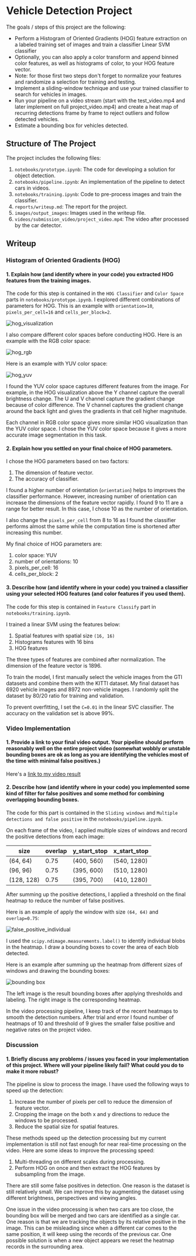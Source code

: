 # Vehicle Detection Project

The goals / steps of this project are the following:

* Perform a Histogram of Oriented Gradients (HOG) feature extraction on a labeled training set of images and train a classifier Linear SVM classifier
* Optionally, you can also apply a color transform and append binned color features, as well as histograms of color, to your HOG feature vector. 
* Note: for those first two steps don't forget to normalize your features and randomize a selection for training and testing.
* Implement a sliding-window technique and use your trained classifier to search for vehicles in images.
* Run your pipeline on a video stream (start with the test_video.mp4 and later implement on full project_video.mp4) and create a heat map of recurring detections frame by frame to reject outliers and follow detected vehicles.
* Estimate a bounding box for vehicles detected.

[//]: # (Image References)
[image1]: ../images/output_images/hog_visualization.png
[image2]: ../images/output_images/hog_rgb.png
[image3]: ../images/output_images/hog_yuv.png
[image4]: ../images/output_images/slide_window_64.png
[image5]: ../images/output_images/heatmap1.png
[video1]: ../videos/submission_video/project_video_result.mp4

## Structure of The Project

The project includes the following files:

1. `notebooks/prototype.ipynb`: The code for developing a solution for object detection.
2. `notebooks/pipeline.ipynb`: An implementation of the pipeline to detect cars in videos.
3. `notebooks/training.ipynb`: Code to pre-process images and train the classifier.
4. `reports/writeup.md`: The report for the project.
5. `images/output_images`: Images used in the writeup file.
6. `videos/submission_video/project_video.mp4`: The video after processed by the car detector.

## Writeup

### Histogram of Oriented Gradients (HOG)

#### 1. Explain how (and identify where in your code) you extracted HOG features from the training images.

The code for this step is contained in the `HOG Classifier` and `Color Space` parts in `notebooks/prototype.ipynb`. I explored different combinations of parameters for HOG. This is an example with `orientation=10`, `pixels_per_cell=16` and `cells_per_block=2`.

![hog_visualization][image1]

I also compare different color spaces before conducting HOG. Here is an example with the RGB color space:

![hog_rgb][image2]

Here is an example with YUV color space:

![hog_yuv][image3]

I found the YUV color space captures different features from the image. For example, in the HOG visualization above the Y channel capture the overall brightness change. The U and V channel capture the gradient change because of color difference. The V channel captures the gradient change around the back light and gives the gradients in that cell higher magnitude.

Each channel in RGB color space gives more similar HOG visualization than the YUV color space. I chose the YUV color space because it gives a more accurate image segmentation in this task.

#### 2. Explain how you settled on your final choice of HOG parameters.

I chose the HOG parameters based on two factors:

1. The dimension of feature vector.
2. The accuracy of classifier.

I found a higher number of orientation (`orientation`) helps to improves the classifier performance. However, increasing number of orientation can increase the dimensions of the feature vector rapidly. I found 9 to 11 are a range for better result. In this case, I chose 10 as the number of orientation.

I also change the `pixels_per_cell` from 8 to 16 as I found the classifier performs almost the same while the computation time is shortened after increasing this number.

My final choice of HOG parameters are:

1. color space: YUV
2. number of orientations: 10
3. pixels_per_cell: 16
4. cells_per_block: 2

#### 3. Describe how (and identify where in your code) you trained a classifier using your selected HOG features (and color features if you used them).

The code for this step is contained in `Feature Classify` part in `notebooks/training.ipynb`.

I trained a linear SVM using the features below:

1. Spatial features with spatial size `(16, 16)`
2. Histograms features with 16 bins
3. HOG features

The three types of features are combined after normalization. The dimension of the feature vector is 1896.

To train the model, I first manually select the vehicle images from the GTI datasets and combine them with the KITTI dataset. My final dataset has 6920 vehicle images and 8972 non-vehicle images. I randomly split the dataset by 80/20 ratio for training and validation.

To prevent overfitting, I set the `C=0.01` in the linear SVC classifier. The accuracy on the validation set is above 99%.

### Video Implementation

#### 1. Provide a link to your final video output.  Your pipeline should perform reasonably well on the entire project video (somewhat wobbly or unstable bounding boxes are ok as long as you are identifying the vehicles most of the time with minimal false positives.)
Here's a [link to my video result][video1]

#### 2. Describe how (and identify where in your code) you implemented some kind of filter for false positives and some method for combining overlapping bounding boxes.

The code for this part is contained in the `Sliding windows` and `Multiple detections and false positive` in the `notebooks/pipeline.ipynb`.

On each frame of the video, I applied multiple sizes of windows and record the positive detections from each image:

| size           | overlap      | y_start_stop | x_start_stop |
|----------------|--------------|--------------|--------------|
| (64, 64)       |    0.75      |  (400, 560)  | (540, 1280)  |
| (96, 96)       |    0.75      |  (395, 600)  | (510, 1280)  |
| (128, 128)     |    0.75      |  (395, 700)  | (410, 1280)  |

 After summing up the positive detections, I applied a threshold on the final heatmap to reduce the number of false positives.

Here is an example of apply the window with size `(64, 64)` and `overlap=0.75`:

![false_positive_individual][image4]

I used the `scipy.ndimage.measurements.label()` to identify individual blobs in the heatmap. I draw a bounding boxes to cover the area of each blob detected.

Here is an example after summing up the heatmap from different sizes of windows and drawing the bounding boxes:

![bounding box][image5]

The left image is the result bounding boxes after applying thresholds and labeling. The right image is the corresponding heatmap.

In the video processing pipeline, I keep track of the recent heatmaps to smooth the detection numbers. After trial and error I found number of heatmaps of 10 and threshold of 9 gives the smaller false positive and negative rates on the project video.

### Discussion

#### 1. Briefly discuss any problems / issues you faced in your implementation of this project.  Where will your pipeline likely fail?  What could you do to make it more robust?

The pipeline is slow to process the image. I have used the following ways to speed up the detection:

1. Increase the number of pixels per cell to reduce the dimension of feature vector.
2. Cropping the image on the both x and y directions to reduce the windows to be processed.
3. Reduce the spatial size for spatial features.

These methods speed up the detection processing but my current implementation is still not fast enough for near real-time processing on the video. Here are some ideas to improve the processing speed:

1. Multi-threading on different scales during processing.
2. Perform HOG on once and then extract the HOG features by subsampling from the image.

There are still some false positives in detection. One reason is the dataset is still relatively small. We can improve this by augmenting the dataset using different brightness, perspectives and viewing angles.

One issue in the video processing is when two cars are too close, the bounding box will be merged and two cars are identified as a single car. One reason is that we are tracking the objects by its relative positive in the image. This can be misleading since when a different car comes to the same position, it will keep using the records of the previous car. One possible solution is when a new object appears we reset the heatmap records in the surrounding area.